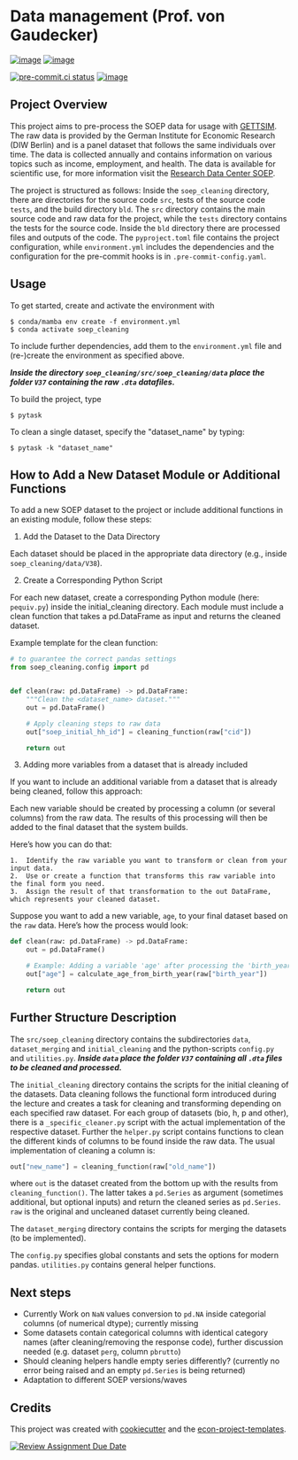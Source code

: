 # Data management (Prof. von Gaudecker)

[![image](https://img.shields.io/github/actions/workflow/status/felixschmitz/soep_cleaning/main.yml?branch=main)](https://github.com/felixschmitz/soep_cleaning/actions?query=branch%3Amain)
[![image](https://codecov.io/gh/felixschmitz/soep_cleaning/branch/main/graph/badge.svg)](https://codecov.io/gh/felixschmitz/soep_cleaning)

[![pre-commit.ci status](https://results.pre-commit.ci/badge/github/felixschmitz/soep_cleaning/main.svg)](https://results.pre-commit.ci/latest/github/felixschmitz/soep_cleaning/main)
[![image](https://img.shields.io/badge/code%20style-black-000000.svg)](https://github.com/psf/black)

## Project Overview

This project aims to pre-process the SOEP data for usage with
[GETTSIM](https://github.com/iza-institute-of-labor-economics/gettsim). The raw data is
provided by the German Institute for Economic Research (DIW Berlin) and is a panel
dataset that follows the same individuals over time. The data is collected annually and
contains information on various topics such as income, employment, and health. The data
is available for scientific use, for more information visit the
[Research Data Center SOEP](https://www.diw.de/en/diw_01.c.678568.en/research_data_center_soep.html).

The project is structured as follows: Inside the `soep_cleaning` directory, there are
directories for the source code `src`, tests of the source code `tests`, and the build
directory `bld`. The `src` directory contains the main source code and raw data for the
project, while the `tests` directory contains the tests for the source code. Inside the
`bld` directory there are processed files and outputs of the code. The `pyproject.toml`
file contains the project configuration, while `environment.yml` includes the
dependencies and the configuration for the pre-commit hooks is in
`.pre-commit-config.yaml`.

## Usage

To get started, create and activate the environment with

```console
$ conda/mamba env create -f environment.yml
$ conda activate soep_cleaning
```

To include further dependencies, add them to the `environment.yml` file and (re-)create
the environment as specified above.

**_Inside the directory `soep_cleaning/src/soep_cleaning/data` place the folder `V37`
containing the raw `.dta` datafiles._**

To build the project, type

```console
$ pytask
```

To clean a single dataset, specify the "dataset_name" by typing:

```console
$ pytask -k "dataset_name"
```

## How to Add a New Dataset Module or Additional Functions

To add a new SOEP dataset to the project or include additional functions in an existing
module, follow these steps:

1. Add the Dataset to the Data Directory

Each dataset should be placed in the appropriate data directory (e.g., inside
`soep_cleaning/data/V38`).

2. Create a Corresponding Python Script

For each new dataset, create a corresponding Python module (here: `pequiv.py`) inside
the initial_cleaning directory. Each module must include a clean function that takes a
pd.DataFrame as input and returns the cleaned dataset.

Example template for the clean function:

```python
# to guarantee the correct pandas settings
from soep_cleaning.config import pd


def clean(raw: pd.DataFrame) -> pd.DataFrame:
    """Clean the <dataset_name> dataset."""
    out = pd.DataFrame()

    # Apply cleaning steps to raw data
    out["soep_initial_hh_id"] = cleaning_function(raw["cid"])

    return out
```

3. Adding more variables from a dataset that is already included

If you want to include an additional variable from a dataset that is already being
cleaned, follow this approach:

Each new variable should be created by processing a column (or several columns) from the
raw data. The results of this processing will then be added to the final dataset that
the system builds.

Here’s how you can do that:

```
1.	Identify the raw variable you want to transform or clean from your input data.
2.	Use or create a function that transforms this raw variable into the final form you need.
3.	Assign the result of that transformation to the out DataFrame, which represents your cleaned dataset.
```

Suppose you want to add a new variable, `age`, to your final dataset based on the `raw`
data. Here’s how the process would look:

```python
def clean(raw: pd.DataFrame) -> pd.DataFrame:
    out = pd.DataFrame()

    # Example: Adding a variable 'age' after processing the 'birth_year' column
    out["age"] = calculate_age_from_birth_year(raw["birth_year"])

    return out
```

## Further Structure Description

The `src/soep_cleaning` directory contains the subdirectories `data`, `dataset_merging`
and `initial_cleaning` and the python-scripts `config.py` and `utilities.py`. **_Inside
`data` place the folder `V37` containing all `.dta` files to be cleaned and
processed._**

The `initial_cleaning` directory contains the scripts for the initial cleaning of the
datasets. Data cleaning follows the functional form introduced during the lecture and
creates a task for cleaning and transforming depending on each specified raw dataset.
For each group of datasets (bio, h, p and other), there is a `_specific_cleaner.py`
script with the actual implementation of the respective dataset. Further the `helper.py`
script contains functions to clean the different kinds of columns to be found inside the
raw data. The usual implementation of cleaning a column is:

```python
out["new_name"] = cleaning_function(raw["old_name"])
```

where `out` is the dataset created from the bottom up with the results from
`cleaning_function()`. The latter takes a `pd.Series` as argument (sometimes additional,
but optional inputs) and return the cleaned series as `pd.Series`. `raw` is the original
and uncleaned dataset currently being cleaned.

The `dataset_merging` directory contains the scripts for merging the datasets (to be
implemented).

The `config.py` specifies global constants and sets the options for modern pandas.
`utilities.py` contains general helper functions.

## Next steps

- Currently Work on `NaN` values conversion to `pd.NA` inside categorial columns (of
  numerical dtype); currently missing
- Some datasets contain categorical columns with identical category names (after
  cleaning/removing the response code), further discussion needed (e.g. dataset `perg`,
  column `pbrutto`)
- Should cleaning helpers handle empty series differently? (currently no error being
  raised and an empty `pd.Series` is being returned)
- Adaptation to different SOEP versions/waves

## Credits

This project was created with [cookiecutter](https://github.com/audreyr/cookiecutter)
and the
[econ-project-templates](https://github.com/OpenSourceEconomics/econ-project-templates).

[![Review Assignment Due Date](https://classroom.github.com/assets/deadline-readme-button-24ddc0f5d75046c5622901739e7c5dd533143b0c8e959d652212380cedb1ea36.svg)](https://classroom.github.com/a/EVOsE4mq)
